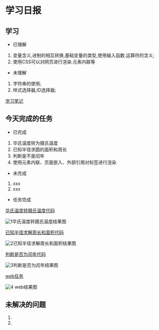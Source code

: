 # 学习日报

## 学习

* 已理解
1. 变量含义,进制的相互转换,基础变量的类型,使用输入函数.运算符的含义;
2. 使用CSS可以对网页进行渲染.元素内联等

* 未理解
1. 字符串的使用;
2. 样式选择器,ID选择器;

[学习笔记](https://github.com/Yousaisai/7.25/blob/master/笔记.md)




## 今天完成的任务

* 已完成
1. 华氏温度转为摄氏温度
2. 已知半径求圆的面积和周长
3. 判断是不是闰年
4. 使用元素内联、页面嵌入、外部引用对标签进行渲染
* 未完成

1. xxx
2. xxx

* 任务完成

[华氏温度转摄氏温度代码](https://github.com/Yousaisai/7.25/blob/master/%E4%BB%BB%E5%8A%A11%E4%BB%A3%E7%A0%81.py)

![1](https://github.com/Yousaisai/7.25/blob/master/%E4%BB%BB%E5%8A%A11%E7%AD%94%E6%A1%88.jpg)华氏温度转摄氏温度结果图

[已知半径求解周长和面积代码](https://github.com/Yousaisai/7.25/blob/master/%E4%BB%BB%E5%8A%A12%E4%BB%A3%E7%A0%81.py)

![2](https://github.com/Yousaisai/7.25/blob/master/%E4%BB%BB%E5%8A%A12%E7%AD%94%E6%A1%88.jpg)已知半径求解周长和面积结果图

[判断是否为闰年代码](https://github.com/Yousaisai/7.25/blob/master/%E4%BB%BB%E5%8A%A13%E4%BB%A3%E7%A0%81.py)

![3](https://github.com/Yousaisai/7.25/blob/master/%E4%BB%BB%E5%8A%A13%E7%AD%94%E6%A1%88.jpg)判断是否为闰年结果图

[web任务](https://github.com/Yousaisai/7.25/blob/master/%E4%BB%BB%E5%8A%A11%E4%BB%A3%E7%A0%81.html)

![4](https://github.com/Yousaisai/7.25/blob/master/%E4%BB%BB%E5%8A%A1%E7%AD%94%E6%A1%88.jpg)
web结果图

## 未解决的问题

1. 
2. 